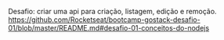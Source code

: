 Desafio: criar uma api para criação, listagem, edição e remoção.
https://github.com/Rocketseat/bootcamp-gostack-desafio-01/blob/master/README.md#desafio-01-conceitos-do-nodejs
